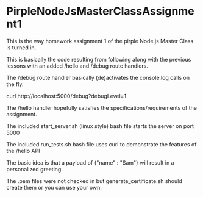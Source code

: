 # PirpleNodeJsMasterClassAssignment1
This is the way homework assignment 1 of the pirple Node.js Master Class is turned in.

This is basically the code resulting from following along with the previous lessons
with an added /hello and /debug route handlers.

The /debug route handler basically (de)activates the console.log calls on the fly.

curl http://localhost:5000/debug?debugLevel=1

The /hello handler hopefully satisfies the specifications/requirements of the assignment.

The included start_server.sh (linux style) bash file starts the server on port 5000

The included run_tests.sh bash file uses curl to demonstrate the features of the /hello API

The basic idea is that a payload of {"name" : "Sam"} will result in a personalized greeting.

The .pem files were not checked in but generate_certificate.sh should create them or you can
use your own.
